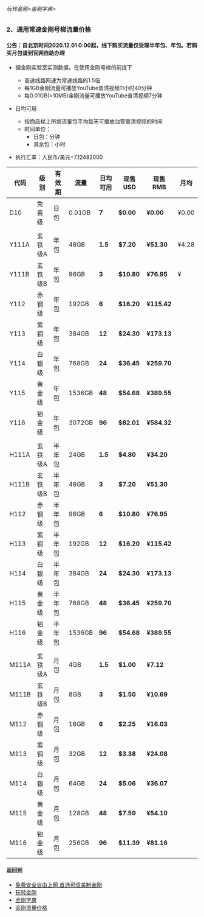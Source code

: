 ###### 玩转金刚>金刚字典>
### 2、通用常速金刚号梯流量价格
#### 公告：自北京时间2020.12.01 0:00起，线下购买流量仅受理半年包、年包。若购买月包请到官网自助办理

- 据金刚实验室实测数据，在使用金刚号梯的前提下
  - 高速线路网速为常速线路的1.5倍
  - 每1GB金刚流量可播放YouTube普清视频11小时40分钟
  - 每0.01GB(=10MB)金刚流量可播放YouTube普清视频7分钟

- 日均可用
  - 指商品梯上所绑流量包平均每天可播放油管普清视频的时间
  - 时间单位：
    - 日包：分钟
    - 其余包：小时

- 执行汇率：人民币/美元=7.12482000

|代码|级别|有效期|流量|日均可用|现售USD|现售RMB|月均|
|---|----| ------| -----|-| ------|-----|-| 
|D10|免费级 |日包    |0.01GB| <strong> 7| <strong> $0.00| <strong> ¥0.00| ¥0.00 | 
|||||||| 
|Y111A|玄铁级A |年包    |48GB| <strong> 1.5| <strong> $7.20| <strong> ¥51.30| ¥4.28 | 
|Y111B|玄铁级B |年包    |96GB| <strong> 3| <strong> $10.80| <strong> ¥76.95| ¥ | 
|Y112|赤钢级 |年包    |192GB| <strong> 6| <strong> $16.20| <strong> ¥115.42||
|Y113|紫铜级 |年包    |384GB| <strong> 12| <strong> $24.30| <strong> ¥173.13||
|Y114|白银级 |年包   |768GB| <strong> 24| <strong> $36.45| <strong> ¥259.70||
|Y115|黄金级 |年包   |1536GB| <strong> 48| <strong> $54.68| <strong> ¥389.55||
|Y116|铂金级 |年包   |3072GB| <strong> 96| <strong> $82.01| <strong> ¥584.32||
||||||||
|H111A|玄铁级A |半年包  |24GB| <strong> 1.5| <strong> $4.80| <strong> ¥34.20|| 
|H111B|玄铁级B |半年包  |48GB| <strong> 3| <strong> $7.20| <strong> ¥51.30|| 
|H112|赤钢级 |半年包  |96GB| <strong> 6| <strong> $10.80| <strong> ¥76.95||
|H113|紫铜级 |半年包  |192GB| <strong> 12| <strong> $16.20| <strong> ¥115.42||
|H114|白银级 |半年包  |384GB| <strong> 24| <strong> $24.30| <strong> ¥173.13||
|H115|黄金级 |半年包 |768GB| <strong> 48| <strong> $36.45| <strong> ¥259.70||
|H116|铂金级 |半年包 |1536GB| <strong> 96| <strong> $54.68| <strong> ¥389.55||
||||||||
|M111A|玄铁级A |月包    |4GB| <strong> 1.5| <strong> $1.00| <strong> ¥7.12||
|M111B|玄铁级B |月包    |8GB| <strong> 3| <strong> $1.50| <strong> ¥10.69||
|M112|赤钢级 |月包    |16GB| <strong> 6| <strong> $2.25| <strong> ¥16.03||
|M113|紫铜级 |月包    |32GB| <strong> 12| <strong> $3.38| <strong> ¥24.08||
|M114|白银级 |月包    |64GB| <strong> 24| <strong> $5.06| <strong> ¥36.07||
|M115|黄金级 |月包   |128GB| <strong> 48| <strong> $7.59| <strong> ¥54.10||
|M116|铂金级 |月包   |256GB| <strong> 96| <strong> $11.39| <strong> ¥81.16||




#### 返回到
- [免费安全自由上网 首选可信美制金刚](https://github.com/a2zitpro/web/blob/master/%E5%BE%80%E5%90%8E%E7%BF%BB.md)
- [玩转金刚](https://github.com/a2zitpro/web/blob/master/LadderFree/A.md)
- [金刚字典](https://github.com/a2zitpro/web/blob/master/LadderFree/kkDictionary/KKDictionary.md)
- [金刚流量价格](https://github.com/a2zitpro/web/blob/master/LadderFree/kkDictionary/Price/KKDTPrice.md)




